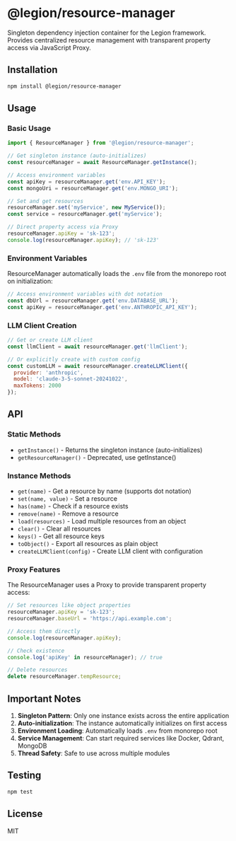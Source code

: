 # @legion/resource-manager

Singleton dependency injection container for the Legion framework. Provides centralized resource management with transparent property access via JavaScript Proxy.

## Installation

```bash
npm install @legion/resource-manager
```

## Usage

### Basic Usage

```javascript
import { ResourceManager } from '@legion/resource-manager';

// Get singleton instance (auto-initializes)
const resourceManager = await ResourceManager.getInstance();

// Access environment variables
const apiKey = resourceManager.get('env.API_KEY');
const mongoUri = resourceManager.get('env.MONGO_URI');

// Set and get resources
resourceManager.set('myService', new MyService());
const service = resourceManager.get('myService');

// Direct property access via Proxy
resourceManager.apiKey = 'sk-123';
console.log(resourceManager.apiKey); // 'sk-123'
```

### Environment Variables

ResourceManager automatically loads the `.env` file from the monorepo root on initialization:

```javascript
// Access environment variables with dot notation
const dbUrl = resourceManager.get('env.DATABASE_URL');
const apiKey = resourceManager.get('env.ANTHROPIC_API_KEY');
```

### LLM Client Creation

```javascript
// Get or create LLM client
const llmClient = await resourceManager.get('llmClient');

// Or explicitly create with custom config
const customLLM = await resourceManager.createLLMClient({
  provider: 'anthropic',
  model: 'claude-3-5-sonnet-20241022',
  maxTokens: 2000
});
```

## API

### Static Methods

- `getInstance()` - Returns the singleton instance (auto-initializes)
- `getResourceManager()` - Deprecated, use getInstance()

### Instance Methods

- `get(name)` - Get a resource by name (supports dot notation)
- `set(name, value)` - Set a resource
- `has(name)` - Check if a resource exists
- `remove(name)` - Remove a resource
- `load(resources)` - Load multiple resources from an object
- `clear()` - Clear all resources
- `keys()` - Get all resource keys
- `toObject()` - Export all resources as plain object
- `createLLMClient(config)` - Create LLM client with configuration

### Proxy Features

The ResourceManager uses a Proxy to provide transparent property access:

```javascript
// Set resources like object properties
resourceManager.apiKey = 'sk-123';
resourceManager.baseUrl = 'https://api.example.com';

// Access them directly
console.log(resourceManager.apiKey);

// Check existence
console.log('apiKey' in resourceManager); // true

// Delete resources
delete resourceManager.tempResource;
```

## Important Notes

1. **Singleton Pattern**: Only one instance exists across the entire application
2. **Auto-initialization**: The instance automatically initializes on first access
3. **Environment Loading**: Automatically loads `.env` from monorepo root
4. **Service Management**: Can start required services like Docker, Qdrant, MongoDB
5. **Thread Safety**: Safe to use across multiple modules

## Testing

```bash
npm test
```

## License

MIT